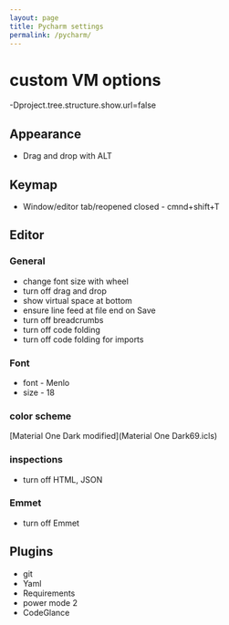 ```yaml
---
layout: page
title: Pycharm settings
permalink: /pycharm/
---
```

# custom VM options
-Dproject.tree.structure.show.url=false

## Appearance
* Drag and drop with ALT

## Keymap
* Window/editor tab/reopened closed - cmnd+shift+T

## Editor
### General
* change font size with wheel
* turn off drag and drop
* show virtual space at bottom
* ensure line feed at file end on Save
* turn off breadcrumbs
* turn off code folding
* turn off code folding for imports

### Font
* font - Menlo
* size - 18

### color scheme
[Material One Dark modified](Material One Dark69.icls)

### inspections
* turn off HTML, JSON

### Emmet
* turn off Emmet

## Plugins
* git
* Yaml
* Requirements
* power mode 2
* CodeGlance
